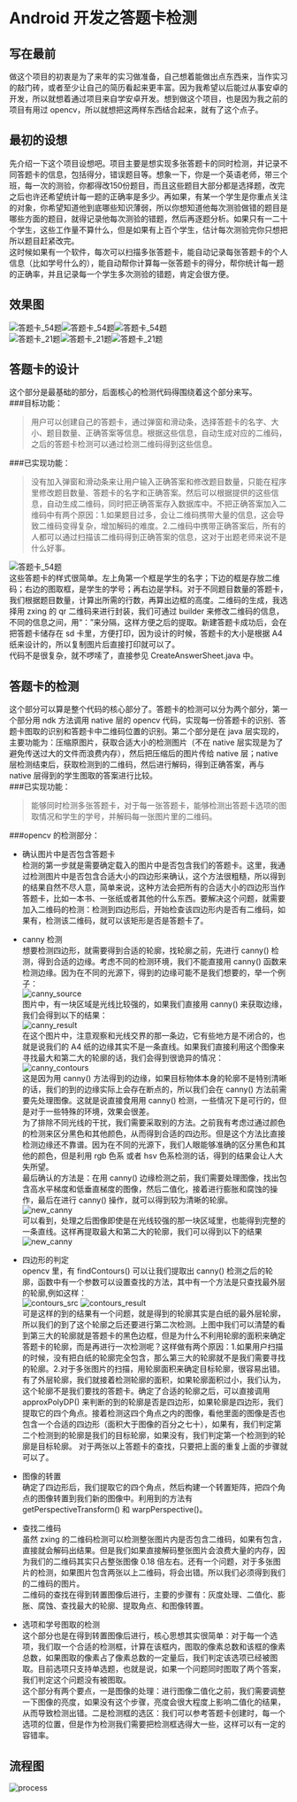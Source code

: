 # Android 开发之答题卡检测  
## 写在最前 ##
做这个项目的初衷是为了来年的实习做准备，自己想着能做出点东西来，当作实习的敲门砖，或者至少让自己的简历看起来更丰富。因为我希望以后能过从事安卓的开发，所以就想着通过项目来自学安卓开发。想到做这个项目，也是因为我之前的项目有用过 opencv，所以就想把这两样东西结合起来，就有了这个点子。  


## 最初的设想 ##
先介绍一下这个项目设想吧。项目主要是想实现多张答题卡的同时检测，并记录不同答题卡的信息，包括得分，错误题目等。想象一下，你是一个英语老师，带三个班，每一次的测验，你都得改150份题目，而且这些题目大部分都是选择题，改完之后也许还希望统计每一题的正确率是多少。再如果，有某一个学生是你重点关注的对象，你希望知道他到底哪些知识薄弱，所以你想知道他每次测验做错的题目是哪些方面的题目，就得记录他每次测验的错题，然后再逐题分析。如果只有一二十个学生，这些工作量不算什么，但是如果有上百个学生，估计每次测验完你只想把所以题目赶紧改完。  
这时候如果有一个软件，每次可以扫描多张答题卡，能自动记录每张答题卡的个人信息（比如学号什么的），能自动帮你计算每一张答题卡的得分，帮你统计每一题的正确率，并且记录每一个学生多次测验的错题，肯定会很方便。  
  
## 效果图 ##
![答题卡_54题](https://github.com/TuXin-GitHub/DetectAnswerSheets/blob/master/image/scan_1_paper.gif)![答题卡_54题](https://github.com/TuXin-GitHub/DetectAnswerSheets/blob/master/image/scan_1_paper_err_pic.png)![答题卡_54题](https://github.com/TuXin-GitHub/DetectAnswerSheets/blob/master/image/scan_1_paper_corr_pic.png)  
![答题卡_21题](https://github.com/TuXin-GitHub/DetectAnswerSheets/blob/master/image/scan_2_paper.gif)![答题卡_21题](https://github.com/TuXin-GitHub/DetectAnswerSheets/blob/master/image/scan_2_paper_err_pic.png)![答题卡_21题](https://github.com/TuXin-GitHub/DetectAnswerSheets/blob/master/image/scan_2_paper_corr_pic.png)
## 答题卡的设计 ##
这个部分是最基础的部分，后面核心的检测代码得围绕着这个部分来写。  
###目标功能：  
>用户可以创建自己的答题卡，通过弹窗和滑动条，选择答题卡的名字、大小、题目数量、正确答案等信息。根据这些信息，自动生成对应的二维码，之后的答题卡检测可以通过检测二维码得到这些信息。  


###已实现功能：  
>没有加入弹窗和滑动条来让用户输入正确答案和修改题目数量，只能在程序里修改题目数量、答题卡的名字和正确答案。然后可以根据提供的这些信息，自动生成二维码，同时把正确答案存入数据库中。不把正确答案加入二维码中有两个原因：1.如果题目过多，会让二维码携带大量的信息，这会导致二维码变得复杂，增加解码的难度。2.二维码中携带正确答案后，所有的人都可以通过扫描该二维码得到正确答案的信息，这对于出题老师来说不是什么好事。    

![答题卡_54题](https://github.com/TuXin-GitHub/DetectAnswerSheets/blob/master/image/AnswerSheet_54.png)  
这些答题卡的样式很简单。左上角第一个框是学生的名字；下边的框是存放二维码；右边的图取框，是学生的学号；再右边是学科。对于不同题目数量的答题卡，我们根据题目数量，计算出所需的行数，再算出边框的高度。二维码的生成，我选择用 zxing 的 qr 二维码来进行封装，我们可通过 builder 来修改二维码的信息，不同的信息之间，用“：”来分隔，这样方便之后的提取。新建答题卡成功后，会在把答题卡储存在 sd 卡里，方便打印，因为设计的时候，答题卡的大小是根据 A4 纸来设计的，所以复制图片后直接打印就可以了。  
代码不是很复杂，就不啰嗦了，直接参见 CreateAnswerSheet.java 中。  

## 答题卡的检测 ##
这个部分可以算是整个代码的核心部分了。答题卡的检测可以分为两个部分，第一个部分用 ndk 方法调用 native 层的 opencv 代码，实现每一份答题卡的识别、答题卡图取的识别和答题卡中二维码位置的识别。第二个部分是在 java 层实现的，主要功能为：压缩原图片，获取合适大小的检测图片（不在 native 层实现是为了避免传送过大的文件而浪费内存），然后把压缩后的图片传给 native 层；native 层检测结束后，获取检测到的二维码，然后进行解码，得到正确答案，再与 native 层得到的学生图取的答案进行比较。  
###已实现功能：  
>能够同时检测多张答题卡，对于每一张答题卡，能够检测出答题卡选项的图取情况和学生的学号，并解码每一张图片里的二维码。  


###opencv 的检测部分：
* 确认图片中是否包含答题卡   
检测的第一步就是需要确定载入的图片中是否包含我们的答题卡。这里，我通过检测图片中是否包含合适大小的四边形来确认，这个方法很粗糙，所以得到的结果自然不尽人意，简单来说，这种方法会把所有的合适大小的四边形当作答题卡，比如一本书、一张纸或者其他的什么东西。要解决这个问题，就需要加入二维码的检测：检测到四边形后，开始检查该四边形内是否有二维码，如果有，检测该二维码，就可以该矩形是否是答题卡了。  
    
* canny 检测  
  想要检测四边形，就需要得到合适的轮廓，找轮廓之前，先进行 canny() 检测，得到合适的边缘。考虑不同的检测环境，我们不能直接用 canny() 函数来检测边缘。因为在不同的光源下，得到的边缘可能不是我们想要的，举一个例子：  
  ![canny_source](https://github.com/TuXin-GitHub/DetectAnswerSheets/blob/master/image/example_canny_source.png)   
图片中，有一块区域是光线比较强的，如果我们直接用 canny() 来获取边缘，我们会得到以下的结果：  
![canny_result](https://github.com/TuXin-GitHub/DetectAnswerSheets/blob/master/image/example_canny_result.png)  
在这个图片中，注意观察和光线交界的那一条边，它有些地方是不闭合的，也就是说我们的 A4 纸的边缘其实不是一条直线。如果我们直接利用这个图像来寻找最大和第二大的轮廓的话，我们会得到很诡异的情况：  
![canny_contours](https://github.com/TuXin-GitHub/DetectAnswerSheets/blob/master/image/canny_draw_contours.png)  
这是因为用 canny() 方法得到的边缘，如果目标物体本身的轮廓不是特别清晰的话，我们的到的边缘实际上会存在断点的，所以我们会在 canny() 方法前需要先处理图像。这就是说直接食用用 canny() 检测，一些情况下是可行的，但是对于一些特殊的环境，效果会很差。  
为了排除不同光线的干扰，我们需要采取别的方法。之前我有考虑过通过颜色的检测来区分黑色和其他颜色，从而得到合适的四边形。但是这个方法比直接检测边缘还不靠谱。因为在不同的光源下，我们人眼能够准确的区分黑色和其他的颜色，但是利用 rgb 色系 或者 hsv 色系检测的话，得到的结果会让人大失所望。  
最后确认的方法是：在用 canny() 边缘检测之前，我们需要处理图像，找出包含高水平梯度和低垂直梯度的图像，然后二值化，接着进行膨胀和腐蚀的操作，最后在进行 canny() 操作，就可以得到较为清晰的轮廓。  
![new_canny](https://github.com/TuXin-GitHub/DetectAnswerSheets/blob/master/image/new_canny_contours.png)  
可以看到，处理之后图像即使是在光线较强的那一块区域里，也能得到完整的一条直线。这样再提取最大和第二大的轮廓，我们可以得到以下的结果   
![new_canny](https://github.com/TuXin-GitHub/DetectAnswerSheets/blob/master/image/new_canny_result.png)  
* 四边形的判定  
opencv 里，有 findContours() 可以让我们提取出 canny() 检测之后的轮廓，函数中有一个参数可以设置查找的方法，其中有一个方法是只查找最外层的轮廓,例如这样：  
![contours_src](https://github.com/TuXin-GitHub/DetectAnswerSheets/blob/master/image/findContours_src.jpg)
![contours_result](https://github.com/TuXin-GitHub/DetectAnswerSheets/blob/master/image/findContours_result.jpg)   
可是这样的到的结果有一个问题，就是得到的轮廓其实是白纸的最外层轮廓，所以我们的到了这个轮廓之后还要进行第二次检测。上图中我们可以清楚的看到第三大的轮廓就是答题卡的黑色边框，但是为什么不利用轮廓的面积来确定答题卡的轮廓，而是再进行一次检测呢？这样做有两个原因：1.如果用户扫描的时候，没有把白纸的轮廓完全包含，那么第三大的轮廓就不是我们需要寻找的轮廓。2.对于多张图片的扫描，用轮廓面积来确定目标轮廓，很容易出错。  
有了外层轮廓，我们就接着检测轮廓的面积，如果轮廓面积过小，我们认为，这个轮廓不是我们要找的答题卡。确定了合适的轮廓之后，可以直接调用 approxPolyDP() 来判断的到的轮廓是否是四边形，如果轮廓是四边形，我们提取它的四个角点。接着检测这四个角点之内的图像，看他里面的图像是否也包含一个合适的四边形（面积大于图像的百分之七十），如果有，我们判定第二个检测到的轮廓是我们的目标轮廓，如果没有，我们判定第一个检测到的轮廓是目标轮廓。 
对于两张以上答题卡的查找，只要把上面的重复上面的步骤就可以了。   
* 图像的转置  
确定了四边形后，我们提取它的四个角点，然后构建一个转置矩阵，把四个角点的图像转置到我们新的图像中。利用到的方法有 getPerspectiveTransform() 和 warpPerspective()。  
* 查找二维码  
虽然 zxing 的二维码检测可以检测整张图片内是否包含二维码，如果有包含，直接就会解码出结果。但是我们如果直接解码整张图片会浪费大量的内存，因为我们的二维码其实只占整张图像 0.18 倍左右。还有一个问题，对于多张图片的检测，如果图片包含两张以上二维码，将会出错。所以我们必须得到我们的二维码的图片。  
二维码的查找在得到转置图像后进行，主要的步骤有：灰度处理、二值化、膨胀、腐蚀、查找最大的轮廓、提取角点、和图像转置。  
* 选项和学号图取的检测  
这个部分也是在得到转置图像后进行，核心思想其实很简单：对于每一个选项，我们取一个合适的检测框，计算在该框内，图取的像素总数和该框的像素总数，如果图取的像素占了像素总数的一定量后，我们判定该选项已经被图取。目前选项只支持单选题，也就是说，如果一个问题同时图取了两个答案，我们判定这个问题没有被图取。  
这个部分有两个要点，一是图像的处理：进行图像二值化之前，我们需要调整一下图像的亮度，如果没有这个步骤，亮度会很大程度上影响二值化的结果，从而导致检测出错。二是检测框的选区：我们可以参考答题卡创建时，每一个选项的位置，但是作为检测我们需要把检测框选得大一些，这样可以有一定的容错率。   


## 流程图 ##
![process](https://github.com/TuXin-GitHub/DetectAnswerSheets/blob/master/image/process.png) 